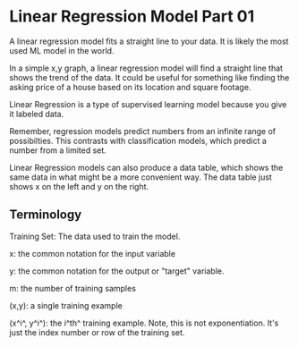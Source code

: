 # Linear Regression Model Part 01

A linear regression model fits a straight line to your data. It is likely the most used ML model in the world.

In a simple x,y graph, a linear regression model will find a straight line that shows the trend of the data. It could be useful for something like finding the asking price of a house based on its location and square footage.

Linear Regression is a type of supervised learning model because you give it labeled data. 

Remember, regression models predict numbers from an infinite range of possibilties. This contrasts with classification models, which predict a number from a limited set.

Linear Regression models can also produce a data table, which shows the same data in what might be a more convenient way. The data table just shows x on the left and y on the right.

## Terminology

Training Set: The data used to train the model. 

x: the common notation for the input variable

y: the common notation for the output or "target" variable.

m: the number of training samples

(x,y): a single training example

(x^i^, y^i^): the i^th^ training example. Note, this is not exponentiation. It's just the index number or row of the training set.







